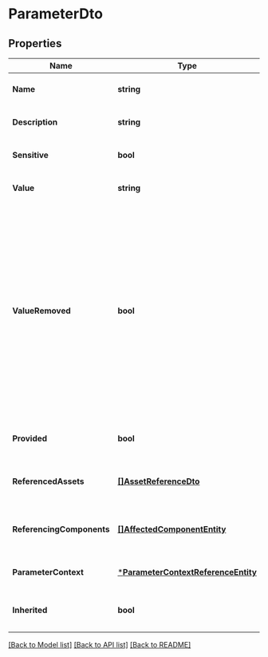 # ParameterDto

## Properties
Name | Type | Description | Notes
------------ | ------------- | ------------- | -------------
**Name** | **string** | The name of the Parameter | [optional] [default to null]
**Description** | **string** | The description of the Parameter | [optional] [default to null]
**Sensitive** | **bool** | Whether or not the Parameter is sensitive | [optional] [default to null]
**Value** | **string** | The value of the Parameter | [required] [default to null]
**ValueRemoved** | **bool** | Whether or not the value of the Parameter was removed. When a request is made to change a parameter, the value may be null. The absence of the value may be used either to indicate that the value is not to be changed, or that the value is to be set to null (i.e., removed). This denotes which of the two scenarios is being encountered.  | [optional] [default to null]
**Provided** | **bool** | Whether or not the Parameter is provided by a ParameterProvider | [optional] [default to null]
**ReferencedAssets** | [**[]AssetReferenceDto**](AssetReferenceDTO.md) | A list of identifiers of the assets that are referenced by the parameter | [optional] [default to null]
**ReferencingComponents** | [**[]AffectedComponentEntity**](AffectedComponentEntity.md) | The set of all components in the flow that are referencing this Parameter | [optional] [default to null]
**ParameterContext** | [***ParameterContextReferenceEntity**](ParameterContextReferenceEntity.md) |  | [optional] [default to null]
**Inherited** | **bool** | Whether or not the Parameter is inherited from another context | [optional] [default to null]

[[Back to Model list]](../README.md#documentation-for-models) [[Back to API list]](../README.md#documentation-for-api-endpoints) [[Back to README]](../README.md)

